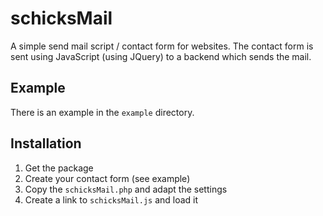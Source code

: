 # schicksMail
A simple send mail script / contact form for websites.
The contact form is sent using JavaScript (using JQuery) to a backend which sends the mail.

## Example
There is an example in the `example` directory.

## Installation
1. Get the package
2. Create your contact form (see example)
3. Copy the `schicksMail.php` and adapt the settings
4. Create a link to `schicksMail.js` and load it